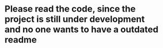 # Please read the code, since the project is still under development and no one wants to have a outdated readme 